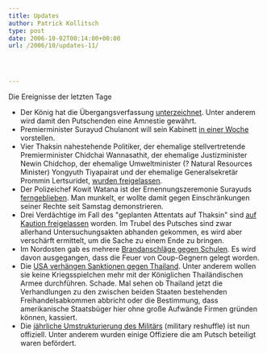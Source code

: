 ```yaml
---
title: Updates
author: Patrick Kollitsch
type: post
date: 2006-10-02T00:14:00+00:00
url: /2006/10/updates-11/




---
```

Die Ereignisse der letzten Tage

  * Der K&ouml;nig hat die &Uuml;bergangsverfassung [unterzeichnet][1]. Unter anderem wird damit den Putschenden eine Amnestie gew&auml;hrt. 
  * Premierminister Surayud Chulanont will sein Kabinett [in einer Woche][2] vorstellen. 
  * Vier Thaksin nahestehende Politiker, der ehemalige stellvertretende Premierminister Chidchai Wannasathit, der ehemalige Justizminister Newin Chidchop, der ehemalige Umweltminister (? Natural Resources Minister) Yongyuth Tiyapairat und der ehemalige Generalsekret&auml;r Prommin Lertsuridet, [wurden freigelassen][3].
  * Der Polizeichef Kowit Watana ist der Ernennungszeremonie Surayuds [ferngeblieben][4]. Man munkelt, er wollte damit gegen Einschr&auml;nkungen seiner Rechte seit Samstag demonstrieren.
  * Drei Verd&auml;chtige im Fall des "geplanten Attentats auf Thaksin" sind [auf Kaution freigelassen][5] worden. Im Trubel des Putsches sind zwar allerhand Untersuchungsakten abhanden gekommen, es wird aber versch&auml;rft ermittelt, um die Sache zu einem Ende zu bringen. 
  * Im Nordosten gab es mehrere [Brandanschl&auml;ge gegen Schulen][6]. Es wird davon ausgegangen, dass die Feuer von Coup-Gegnern gelegt worden.
  * Die [<span class="caps">USA</span> verh&auml;ngen Sanktionen gegen Thailand][7]. Unter anderem wollen sie keine Kriegsspielchen mehr mit der K&ouml;niglichen Thail&auml;ndischen Armee durchf&uuml;hren. Schade. Mal sehen ob Thailand jetzt die Verhandlungen zu den zwischen beiden Staaten bestehenden Freihandelsabkommen abbricht oder die Bestimmung, dass amerikanische Staatsb&uuml;ger hier ohne gro&szlig;e Aufw&auml;nde Firmen gr&uuml;nden k&ouml;nnen, kassiert. 
  * Die [j&auml;hrliche Umstrukturierung des Milit&auml;rs][8] (military reshuffle) ist nun offiziell. Unter anderem wurden einige Offiziere die am Putsch beteiligt waren bef&ouml;rdert.

 [1]: http://www.nationmultimedia.com/breakingnews/read.php?newsid=30015096
 [2]: http://www.nationmultimedia.com/breakingnews/read.php?newsid=30015105
 [3]: http://www.nationmultimedia.com/breakingnews/read.php?newsid=30015098
 [4]: http://www.nationmultimedia.com/2006/10/02/headlines/headlines_30015162.php
 [5]: http://www.nationmultimedia.com/2006/09/30/headlines/headlines_30015051.php
 [6]: http://www.nationmultimedia.com/2006/10/02/national/national_30015143.php
 [7]: http://www.nationmultimedia.com/breakingnews/read.php?newsid=30014947
 [8]: http://etna.mcot.net/query.php?nid=25101